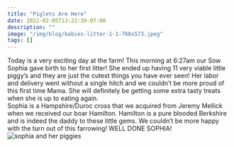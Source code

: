 ```yaml
---
title: "Piglets Are Here"
date: 2022-02-05T13:22:39-07:00
description: ""
image: "/img/blog/babies-litter-1-1-768x573.jpeg"
tags: []
---
```


Today is a very exciting day at the farm! This morning at 6:27am our Sow Sophia gave birth to her first litter! She ended up having 11 very viable little piggy’s and they are just the cutest things you have ever seen! Her labor and delivery went without a single hitch and we couldn’t be more proud of this first time Mama. She will definitely be getting some extra tasty treats when she is up to eating again.
\
Sophia is a Hampshire/Duroc cross that we acquired from Jeremy Mellick when we received our boar Hamilton. Hamilton is a pure blooded Berkshire and is indeed the daddy to these little gems. We couldn’t be more happy with the turn out of this farrowing! WELL DONE SOPHIA!
![sophia and her piggies](/img/blog/babies-litter-1-1-768x573.jpeg)